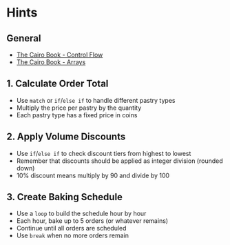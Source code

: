 # Hints

## General

- [The Cairo Book - Control Flow][tcb-control-flow]
- [The Cairo Book - Arrays][tcb-arrays]

## 1. Calculate Order Total

- Use `match` or `if`/`else if` to handle different pastry types
- Multiply the price per pastry by the quantity
- Each pastry type has a fixed price in coins

## 2. Apply Volume Discounts

- Use `if`/`else if` to check discount tiers from highest to lowest
- Remember that discounts should be applied as integer division (rounded down)
- 10% discount means multiply by 90 and divide by 100

## 3. Create Baking Schedule

- Use a `loop` to build the schedule hour by hour
- Each hour, bake up to 5 orders (or whatever remains)
- Continue until all orders are scheduled
- Use `break` when no more orders remain

[tcb-control-flow]: https://www.starknet.io/cairo-book/ch02-05-control-flow.html
[tcb-arrays]: https://www.starknet.io/cairo-book/ch03-01-arrays.html
